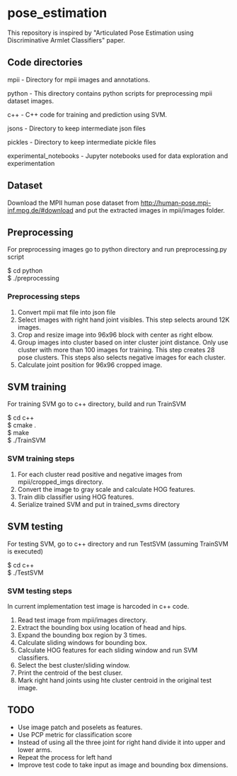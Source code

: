 # pose_estimation

This repository is inspired by "Articulated Pose Estimation using Discriminative Armlet Classifiers" paper. 

## Code directories

mpii - Directory for mpii images and annotations.

python - This directory contains python scripts for preprocessing mpii dataset images.

c++ - C++ code for training and prediction using SVM.

jsons - Directory to keep intermediate json files

pickles - Directory to keep intermediate pickle files

experimental_notebooks - Jupyter notebooks used for data exploration and experimentation

## Dataset

Download the MPII human pose dataset from http://human-pose.mpi-inf.mpg.de/#download and put the extracted images in mpii/images folder.

## Preprocessing

For preprocessing images go to python directory and run preprocessing.py script

$ cd python   
$ ./preprocessing   


### Preprocessing steps

1. Convert mpii mat file into json file
2. Select images with right hand joint visibles. This step selects around 12K images.
3. Crop and resize image into 96x96 block with center as right elbow.
4. Group images into cluster based on inter cluster joint distance. Only use cluster with more than 100 images for training. This step creates 28 pose clusters. This steps also selects negative images for each cluster.
5. Calculate joint position for 96x96 cropped image. 


## SVM training

For training SVM go to c++ directory, build and run TrainSVM 

$ cd c++   
$ cmake .   
$ make   
$ ./TrainSVM  

### SVM training steps 

1. For each cluster read positive and negative images from mpii/cropped_imgs directory.
2. Convert the image to gray scale and calculate HOG features.
3. Train dlib classifier using HOG features. 
4. Serialize trained SVM and put in trained_svms directory


## SVM testing

For testing SVM, go to c++ directory and run TestSVM (assuming TrainSVM is executed)

$ cd c++  
$ ./TestSVM  

### SVM testing steps

In current implementation test image is harcoded in c++ code. 

1. Read test image from mpii/images directory.
2. Extract the bounding box using location of head and hips.
3. Expand the bounding box region by 3 times.
4. Calculate sliding windows for bounding box.
5. Calculate HOG features for each sliding window and run SVM classifiers.
6. Select the best cluster/sliding window.
7. Print the centroid of the best cluser.
8. Mark right hand joints using hte cluster centroid in the original test image. 


## TODO

* Use image patch and poselets as features. 
* Use PCP metric for classification score
* Instead of using all the three joint for right hand divide it into upper and lower arms. 
* Repeat the process for left hand
* Improve test code to take input as image and bounding box dimensions. 